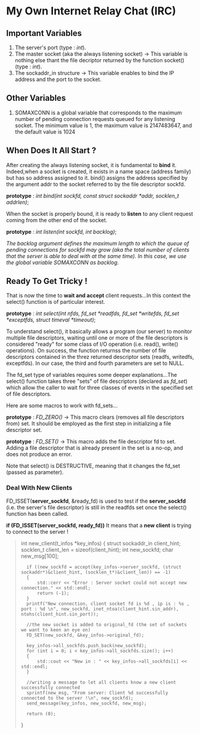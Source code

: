 # My Own Internet Relay Chat (IRC)

## Important Variables

1) The server's port (type : _int_).
2) The master socket (aka the always listening socket) -> This variable is nothing else thant the file decriptor returned by the function socket() (type : _int_).
3) The sockaddr_in structure -> This variable enables to bind the IP address and the port to the socket.

## Other Variables

1) SOMAXCONN is a global variable that corresponds to the maximum number of pending connection requests queued for any listening socket. The minimum value is 1, the maximum value is 2147483647, and the default value is 1024


## When Does It All Start ?

After creating the always listening socket, it is fundamental to **bind** it. Indeed,when a socket is created, it exists in a name space (address family) but has so address assigned to it. bind() assigns the address specified by the argument addr to the socket referred to by the file descriptor sockfd.

**prototype** : _int bind(int sockfd, const struct sockaddr *addr, socklen_t addrlen)_;


When the socket is properly bound, it is ready to **listen** to any client request coming from the other end of the socket.

**prototype** : _int listen(int sockfd, int backlog)_;

_The backlog argument defines the maximum length to which the queue of pending connections for sockfd may grow (aka the total number of clients that the server is able to deal with at the same time). In this case, we use the global variable SOMAXCONN as backlog_.


## Ready To Get Tricky !

That is now the time to **wait and accept** client requests...In this context the select() function is of particular interest.

**prototype** : _int select(int nfds, fd_set *readfds, fd_set *writefds, fd_set *exceptfds, struct timeval *timeout)_;

To understand select(), it basically allows a program (our server) to monitor multiple file descriptors, waiting until one or more of the file descriptors is considered "ready" for some class of I/O operation (i.e. read(), write() operations). On success, the function returnss the number of file descriptors contained in the threz returned descriptor sets (readfs, writedfs, exceptfds). In our case, the third and fourth parameters are set to NULL.

The fd_set type of variables requires some deeper explanations...The select() function takes three "sets" of file descriptors (declared as _fd_set_) which allow the caller to wait for three classes of events in the specified set of file descriptors.

Here are some macros to work with fd_sets...

**prototype** : _FD_ZERO()_ -> This macro clears (removes all file descriptors from) set. It should be employed as the first step in initializing a file descriptor set.

**prototype** : _FD_SET()_ -> This macro adds the file descriptor fd to set. Adding a file descriptor that is already present in the set is a no-op, and does not produce an error.

Note that select() is DESTRUCTIVE, meaning that it changes the fd_set (passed as parameter).


### Deal With New Clients

FD_ISSET(**server_sockfd**, &ready_fd) is used to test if the **server_sockfd** (i.e. the server's file descriptor) is still in the readfds set once the select() function has been called.

**if (FD_ISSET(server_sockfd, ready_fd))**
    It means that a **new client** is trying to connect to the server !

>   int new_client(t_infos *key_infos)
>   {
>       struct sockaddr_in  client_hint;
>       socklen_t           client_len = sizeof(client_hint);
>       int                 new_sockfd;
>       char                new_msg[100];
>
>       if ((new_sockfd = accept(key_infos->server_sockfd, (struct sockaddr*)&client_hint, (socklen_t*)&client_len)) == -1)
>       {
>           std::cerr << "Error : Server socket could not accept new connection." << std::endl;
>           return (-1);        
>       }
>       printf("New connection, client socket fd is %d , ip is : %s , port : %d \n", new_sockfd, inet_ntoa(client_hint.sin_addr), ntohs(client_hint.sin_port));
>    
>       //the new socket is added to original_fd (the set of sockets we want to keen an eye on)
>       FD_SET(new_sockfd, &key_infos->original_fd);
>       
>       key_infos->all_sockfds.push_back(new_sockfd);
>       for (int i = 0; i < key_infos->all_sockfds.size(); i++)
>       {
>           std::cout << "New in : " << key_infos->all_sockfds[i] << std::endl;
>       }
>       
>       //writing a message to let all clients know a new client successfully connected
>       sprintf(new_msg, "From server: Client %d successfully connected to the server !\n", new_sockfd);
>       send_message(key_infos, new_sockfd, new_msg);
>    
>       return (0);
>   }

